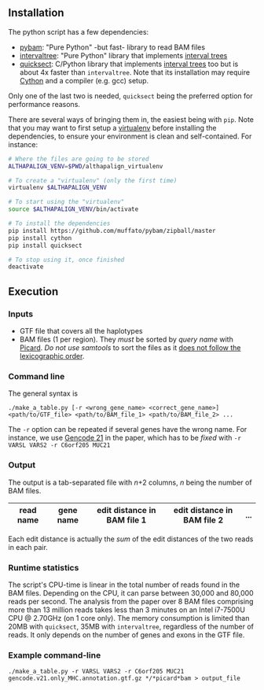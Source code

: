 
## Installation

The python script has a few dependencies:

* [pybam](https://github.com/JohnLonginotto/pybam): "Pure Python" -but
  fast- library to read BAM files
* [intervaltree](https://pypi.python.org/pypi/intervaltree): "Pure Python"
  library that implements [interval trees](https://en.wikipedia.org/wiki/Interval_tree)
* [quicksect](https://pypi.python.org/pypi/quicksect): C/Python library
  that implements [interval trees](https://en.wikipedia.org/wiki/Interval_tree)
  too but is about 4x faster than `intervaltree`. Note that its
  installation may require [Cython](https://pypi.python.org/pypi/Cython)
  and a compiler (e.g. gcc) setup.

Only one of the last two is needed, `quicksect` being the preferred
option for performance reasons.

There are several ways of bringing them in, the easiest being with `pip`.
Note that you may want to first setup a [virtualenv](https://virtualenv.pypa.io)
before installing the dependencies, to ensure your environment is clean and
self-contained. For instance:

```sh
# Where the files are going to be stored
ALTHAPALIGN_VENV=$PWD/althapalign_virtualenv

# To create a "virtualenv" (only the first time)
virtualenv $ALTHAPALIGN_VENV

# To start using the "virtualenv"
source $ALTHAPALIGN_VENV/bin/activate

# To install the dependencies
pip install https://github.com/muffato/pybam/zipball/master
pip install cython
pip install quicksect

# To stop using it, once finished
deactivate
```


## Execution

### Inputs

* GTF file that covers all the haplotypes
* BAM files (1 per region). They *must* be sorted by *query name* with
  [Picard](http://broadinstitute.github.io/picard/). *Do not use samtools*
  to sort the files as it [does not follow the lexicographic
  order](https://github.com/samtools/hts-specs/issues/5).

### Command line

The general syntax is

```
./make_a_table.py [-r <wrong_gene_name> <correct_gene_name>] <path/to/GTF_file> <path/to/BAM_file_1> <path/to/BAM_file_2> ...
```
The `-r` option can be repeated if several genes have the wrong name. For
instance, we use [Gencode
21](https://www.gencodegenes.org/releases/21.html) in the paper, which has
to be _fixed_ with `-r VARSL VARS2 -r C6orf205 MUC21`

### Output

The output is a tab-separated file with _n_+2 columns, _n_ being the number
of BAM files.

| read name | gene name | edit distance in BAM file 1 | edit distance in BAM file 2 | ... |
| --------- | --------- | --------------------------- | --------------------------- | --- |

Each edit distance is actually the _sum_ of the edit distances of the two
reads in each pair.

### Runtime statistics

The script's CPU-time is linear in the total number of reads
found in the BAM files. Depending on the CPU, it can parse between 30,000
and 80,000 reads per second. The analysis from the paper over 8 BAM files
comprising more than 13 million reads takes less than 3 minutes on an Intel i7-7500U
CPU @ 2.70GHz (on 1 core only). The memory consumption is limited than 20MB
with `quicksect`, 35MB with `intervaltree`, regardless of the number of reads.
It only depends on the number of genes and exons in the GTF file.

### Example command-line

```
./make_a_table.py -r VARSL VARS2 -r C6orf205 MUC21 gencode.v21.only_MHC.annotation.gtf.gz */*picard*bam > output_file
```
